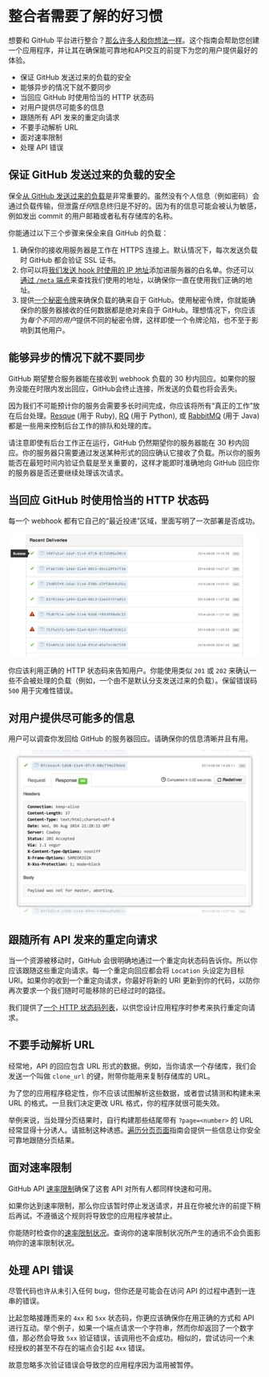 # 整合者需要了解的好习惯

想要和 GitHub 平台进行整合？[那么许多人和你想法一样](https://github.com/integrations)。这个指南会帮助您创建一个应用程序，并让其在确保能可靠地和API交互的前提下为您的用户提供最好的体验。

* 保证 GitHub 发送过来的负载的安全
* 能够异步的情况下就不要同步
* 当回应 GitHub 时使用恰当的 HTTP 状态码
* 对用户提供尽可能多的信息
* 跟随所有 API 发来的重定向请求
* 不要手动解析 URL
* 面对速率限制
* 处理 API 错误

## 保证 GitHub 发送过来的负载的安全

保全[从 GitHub 发送过来的负载](/v3/activity/events/types/)是非常重要的。虽然没有个人信息（例如密码）会通过负载传输，但泄露*任何*信息终归是不好的。因为有的信息可能会被认为敏感，例如发出 commit 的用户邮箱或者私有存储库的名称。

你能通过以下三个步骤来保全来自 GitHub 的负载：

1.  确保你的接收用服务器是工作在 HTTPS 连接上。默认情况下，每次发送负载时 GitHub 都会验证 SSL 证书。
2.  你可以将[我们发送 hook 时使用的 IP 地址](https://help.github.com/articles/what-ip-addresses-does-github-use-that-i-should-whitelist)添加进服务器的白名单。你还可以[通过 `/meta` 端点](/v3/meta/#meta)来查找我们使用的地址，以确保你一直在使用我们正确的地址。 
3.  提供[一个秘密令牌](https://developer.github.com/webhooks/securing/)来确保负载的确来自于 GitHub。使用秘密令牌，你就能确保你的服务器接收的任何数据都是绝对来自于 GitHub。理想情况下，你应该为*每个不同的用户*提供不同的秘密令牌，这样即使一个令牌沦陷，也不至于影响到其他用户。

## 能够异步的情况下就不要同步

GitHub 期望整合服务器能在接收到 webhook 负载的 30 秒内回应。如果你的服务没能在时限内发出回应，GitHub会终止连接，所发送的负载也将会丢失。

因为我们不可能预计你的服务会需要多长时间完成，你应该将所有“真正的工作”放在后台处理。[Resque](https://github.com/resque/resque/) (用于 Ruby), [RQ](http://python-rq.org/) (用于 Python), 或 [RabbitMQ](http://www.rabbitmq.com/) (用于 Java) 都是一些用来控制后台工作的排队和处理的库。

请注意即使有后台工作正在运行，GitHub 仍然期望你的服务器能在 30 秒内回应。你的服务器只需要通过发送某种形式的回应确认它接收了负载。所以你的服务能否在最短时间内验证负载是至关重要的，这样才能即时准确地向 GitHub 回应你的服务器是否还要继续处理该次请求。

## 当回应 GitHub 时使用恰当的 HTTP 状态码

每一个 webhook 都有它自己的“最近投递”区域，里面写明了一次部署是否成功。

![最近投递视图](/images/webhooks_recent_deliveries.png)

你应该利用正确的 HTTP 状态码来告知用户。你能使用类似 `201` 或 `202` 来确认一些不会被处理的负载（例如，一个由不是默认分支发送过来的负载）。保留错误码 `500` 用于灾难性错误。

## 对用户提供尽可能多的信息

用户可以调查你发回给 GitHub 的服务器回应。请确保你的信息清晰并且有用。

![查看一个负载回应](/images/payload_response_tab.png)

## 跟随所有 API 发来的重定向请求

当一个资源被移动时，GitHub 会很明确地通过一个重定向状态码告诉你。所以你应该跟随这些重定向请求。每一个重定向回应都会将 `Location` 头设定为目标 URI。如果你的收到一个重定向请求，你最好将新的 URI 更新到你的代码，以防你再次要求一个我们随时可能移除的已经过时的路径。

我们提供了[一个 HTTP 状态码列表](/v3/#http-redirects)，以供您设计应用程序时参考来执行重定向请求。 

## 不要手动解析 URL

经常地，API 的回应包含 URL 形式的数据。例如，当你请求一个存储库，我们会发送一个叫做 `clone_url` 的键，附带你能用来复制存储库的 URL。

为了您的应用程序稳定性，你不应该试图解析这些数据，或者尝试猜测和构建未来 URL 的格式。一旦我们决定更改 URL 格式，你的程序就很可能失效。

举例来说，当处理分页结果时，自行构建那些结尾带有 `?page=<number>` 的 URL 经常显得十分诱人。请抵制这种诱惑。[遍历分页页面](/traversing-with-pagination)指南会提供一些信息让你安全可靠地跟随分页结果。

## 面对速率限制

GitHub API [速率限制](https://developer.github.com/v3/#rate-limiting)确保了这套 API 对所有人都同样快速和可用。

如果你达到速率限制，那么你应该暂时停止发送请求，并且在你被允许的前提下稍后再试。不遵循这个规则将导致您的应用程序被禁止。

你能随时检查你的[速率限制状况](https://developer.github.com/v3/rate_limit/)。查询你的速率限制状况所产生的通讯不会负面影响你的速率限制状况。

## 处理 API 错误

尽管代码也许从未引入任何 bug，但你还是可能会在访问 API 的过程中遇到一连串的错误。

比起忽略接踵而来的 `4xx` 和 `5xx` 状态码，你更应该确保你在用正确的方式和 API 进行互动。举个例子，如果一个端点请求一个字符串，然而你却返回了一个数字值，那必然会导致 `5xx` 验证错误，该调用也不会成功。相似的，尝试访问一个未经授权的甚至不存在的端点会引起 `4xx` 错误。

故意忽略多次验证错误会导致您的应用程序因为滥用被暂停。